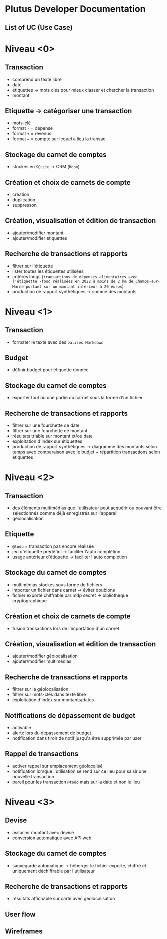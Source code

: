 # Plutus Developer Documentation

## List of UC (Use Case)

# Niveau <0>

## Transaction 

- comprend un texte libre
- date
- étiquettes -> mots clés pour mieux classer et chercher la transaction
- montant

## Etiquette -> catégoriser une transaction

- mots-clé
- format `-` = dépense
- format `+` = revenus
- format `=` = compte sur lequel à lieu la transac

## Stockage du carnet de comptes

- stockés en `SQLite` -> ORM (`Room`)

## Création et choix de carnets de compte

- création
- duplication
- suppresson

## Création, visualisation et édition de transaction

- ajouter/modifier montant
- ajouter/modifier étiquettes

## Recherche de transactions et rapports

- filtrer sur l'étiquette
- lister toutes les étiquettes utilisées
- critères longs (`transactions de dépenses alimentaires avec l'étiquette -food réalisées en 2022 à moins de 2 km de Champs-sur-Marne portant sur un montant inférieur à 20 euros`)
- production de rapport synthétiques -> somme des montants

# Niveau <1>

## Transaction

- formater le texte avec des `balises Markdown`

## Budget

- définir budget pour étiquette donnée

## Stockage du carnet de comptes

- exporter tout ou une partie du carnet sous la forme d'un fichier

## Recherche de transactions et rapports

- filtrer sur une fourchette de date
- filtrer sur une fourchette de montant
- résultats triable sur montant et/ou date
- exploitation d'index sur étiquettes
- production de rapport synthétiques -> diagramme des montants selon temps avec comparaison avec le budjet + répartition transactions selon étiquettes

# Niveau <2>

## Transaction 

- des éléments multimédias que l'utilisateur peut acquérir ou pouvant être selectionnés comme déjà enregistrés sur l'appareil
- géolocalisation

## Etiquette

- `@todo` = transaction pas encore réalisée
- jeu d'étiquette prédéfini -> faciliter l'auto complétion
- usage antérieur d'étiquette -> faciliter l'auto complétion

## Stockage du carnet de comptes

- multimédias stockés sous forme de fichiers
- importer un fichier dans carnet -> éviter doublons
- fichier exporté chiffrable par mdp secret -> bibliothèque cryptographique 

## Création et choix de carnets de compte

- fusion transactions lors de l'importation d'un carnet

## Création, visualisation et édition de transaction

- ajouter/modifier géolocalisation
- ajouter/modifier multimédias

## Recherche de transactions et rapports

- filtrer sur la géolocalisation
- filtrer sur mots-clés dans texte libre
- exploitation d'index sur montants/dates

## Notifications de dépassement de budget

- activable
- alerte lors du dépassement de budget
- notification dans tiroir de notif jusqu'a être supprimée par user

## Rappel de transactions

- activer rappel sur emplacement géolocalisé
- notification lorsque l'utilisation se rend sur ce lieu pour saisir une nouvelle transaction
- pareil pour les transaction `@todo` mais sur la date et non le lieu

# Niveau <3>

## Devise

- associer montant avec devise 
- conversion automatique avec API web

## Stockage du carnet de comptes

- sauvegarde automatique -> héberger le fichier exporté, chiffré et uniquement déchiffrable par l'utilisateur

## Recherche de transactions et rapports

- résultats affichable sur carte avec géolocalisation




## User flow

## Wireframes
